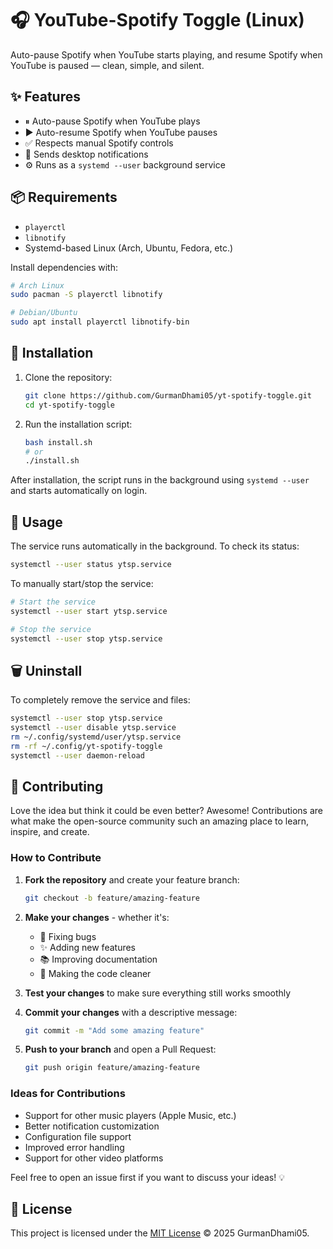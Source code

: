 # 🎧 YouTube-Spotify Toggle (Linux)

Auto-pause Spotify when YouTube starts playing, and resume Spotify when YouTube is paused — clean, simple, and silent.

## ✨ Features

- ⏸ Auto-pause Spotify when YouTube plays
- ▶️ Auto-resume Spotify when YouTube pauses
- ✅ Respects manual Spotify controls
- 🔔 Sends desktop notifications
- ⚙️ Runs as a `systemd --user` background service

## 📦 Requirements

- `playerctl`
- `libnotify`
- Systemd-based Linux (Arch, Ubuntu, Fedora, etc.)

Install dependencies with:

```bash
# Arch Linux
sudo pacman -S playerctl libnotify

# Debian/Ubuntu
sudo apt install playerctl libnotify-bin
```

## 🚀 Installation

1. Clone the repository:
   ```bash
   git clone https://github.com/GurmanDhami05/yt-spotify-toggle.git
   cd yt-spotify-toggle
   ```

2. Run the installation script:
   ```bash
   bash install.sh
   # or
   ./install.sh
   ```

After installation, the script runs in the background using `systemd --user` and starts automatically on login.

## 🔧 Usage

The service runs automatically in the background. To check its status:

```bash
systemctl --user status ytsp.service
```

To manually start/stop the service:

```bash
# Start the service
systemctl --user start ytsp.service

# Stop the service
systemctl --user stop ytsp.service
```

## 🗑️ Uninstall

To completely remove the service and files:

```bash
systemctl --user stop ytsp.service
systemctl --user disable ytsp.service
rm ~/.config/systemd/user/ytsp.service
rm -rf ~/.config/yt-spotify-toggle
systemctl --user daemon-reload
```

## 🤝 Contributing

Love the idea but think it could be even better? Awesome! Contributions are what make the open-source community such an amazing place to learn, inspire, and create.

### How to Contribute

1. **Fork the repository** and create your feature branch:
   ```bash
   git checkout -b feature/amazing-feature
   ```

2. **Make your changes** - whether it's:
   - 🐛 Fixing bugs
   - ✨ Adding new features
   - 📚 Improving documentation
   - 🎨 Making the code cleaner

3. **Test your changes** to make sure everything still works smoothly

4. **Commit your changes** with a descriptive message:
   ```bash
   git commit -m "Add some amazing feature"
   ```

5. **Push to your branch** and open a Pull Request:
   ```bash
   git push origin feature/amazing-feature
   ```

### Ideas for Contributions

- Support for other music players (Apple Music, etc.)
- Better notification customization
- Configuration file support
- Improved error handling
- Support for other video platforms

Feel free to open an issue first if you want to discuss your ideas! 💡

## 📜 License

This project is licensed under the [MIT License](./LICENSE) © 2025 GurmanDhami05.
